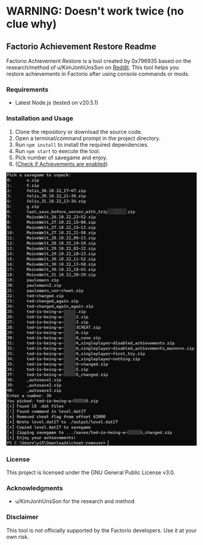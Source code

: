 # WARNING: Doesn't work twice (no clue why)
## Factorio Achievement Restore Readme

Factorio Achievement Restore is a tool created by 0x796935 based on the research/method of u/KimJonhUnsSon on [Reddit](https://www.reddit.com/r/factorio/comments/rlprxh/text_tutorial_for_reenabling_achievements_after/). This tool helps you restore achievements in Factorio after using console commands or mods.

### Requirements

- Latest Node.js (tested on v20.5.1)

### Installation and Usage

1. Clone the repository or download the source code.
2. Open a terminal/command prompt in the project directory.
3. Run `npm install` to install the required dependencies.
4. Run `npm start` to execute the tool.
5. Pick number of savegame and enjoy.
6. ([Check if Achievements are enabled](https://www.reddit.com/r/factorio/comments/qq77n5/comment/hjy9bgq/?utm_source=share&utm_medium=web2x&context=3))

![Screenshot](/screen_new.png)

### License

This project is licensed under the GNU General Public License v3.0.

### Acknowledgments

- u/KimJonhUnsSon for the research and method

### Disclaimer

This tool is not officially supported by the Factorio developers. Use it at your own risk.
